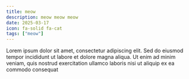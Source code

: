 ```yaml
---
title: meow
description: meow meow meow
date: 2025-03-17
icon: fa-solid fa-cat
tags: ["meow"]
---
```


Lorem ipsum dolor sit amet, consectetur adipiscing elit. Sed do eiusmod tempor incididunt ut labore et dolore magna aliqua. Ut enim ad minim veniam, quis nostrud exercitation ullamco laboris nisi ut aliquip ex ea commodo consequat